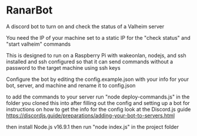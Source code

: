 # RanarBot
A discord bot to turn on and check the status of a Valheim server

You need the IP of your machine set to a static IP for the "check status" and "start valheim" commands

This is designed to run on a Raspberry Pi with wakeonlan, nodejs, and ssh installed
and ssh configured so that it can send commands without a password to the target machine using ssh keys

Configure the bot by editing the config.example.json with your info for your bot, server, and machine and rename it to config.json

to add the commands to your server run "node deploy-commands.js" in the folder you cloned this into after filling out the config and setting up a bot
for instructions on how to get the info for the config look at the Discord.js guide
https://discordjs.guide/preparations/adding-your-bot-to-servers.html


then install Node.js v16.9.1
then run "node index.js" in the project folder